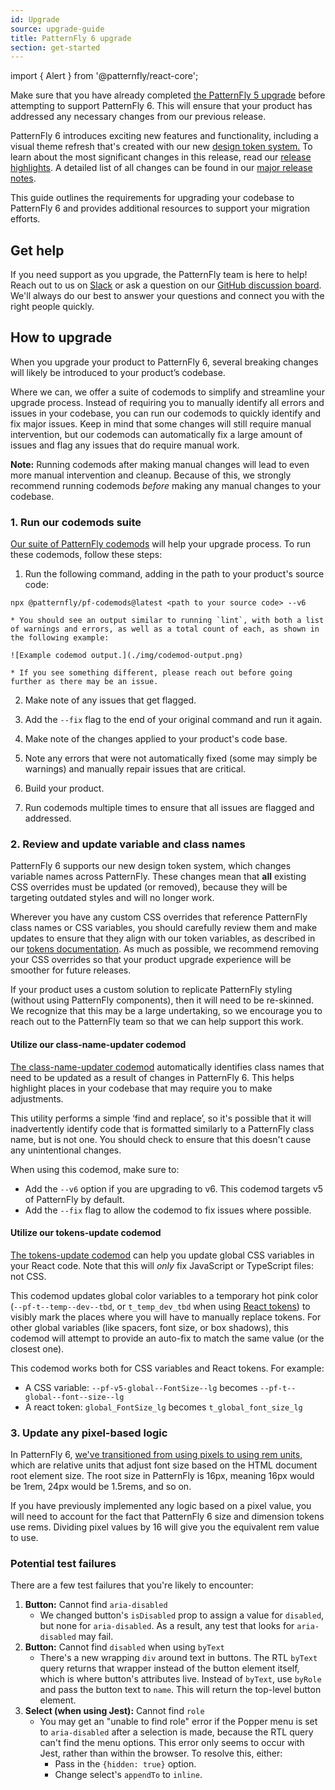 ```yaml
---
id: Upgrade
source: upgrade-guide
title: PatternFly 6 upgrade
section: get-started
---
```

import { Alert } from '@patternfly/react-core';

<Alert variant="info" isInline title="Before you upgrade"> Make sure that you have already completed [the PatternFly 5 upgrade](https://www.patternfly.org/get-started/upgrade) before attempting to support PatternFly 6. This will ensure that your product has addressed any necessary changes from our previous release.
</Alert>

PatternFly 6 introduces exciting new features and functionality, including a visual theme refresh that's created with our new [design token system.](/tokens/about-tokens) To learn about the most significant changes in this release, read our [release highlights](/get-started/release-highlights). A detailed list of all changes can be found in our [major release notes](/get-started/upgrade/release-notes). 

This guide outlines the requirements for upgrading your codebase to PatternFly 6 and provides additional resources to support your migration efforts.  

## Get help 

If you need support as you upgrade, the PatternFly team is here to help! Reach out to us on [Slack](https://join.slack.com/t/patternfly/shared_invite/zt-1npmqswgk-bF2R1E2rglV8jz5DNTezMQ) or ask a question on our [GitHub discussion board](https://github.com/orgs/patternfly/discussions). We'll always do our best to answer your questions and connect you with the right people quickly. 

## How to upgrade

When you upgrade your product to PatternFly 6, several breaking changes will likely be introduced to your product’s codebase. 

Where we can, we offer a suite of codemods to simplify and streamline your upgrade process. Instead of requiring you to manually identify all errors and issues in your codebase, you can run our codemods to quickly identify and fix major issues. Keep in mind that some changes will still require manual intervention, but our codemods can automatically fix a large amount of issues and flag any issues that do require manual work.

**Note:** Running codemods after making manual changes will lead to even more manual intervention and cleanup. Because of this, we strongly recommend running codemods _before_ making any manual changes to your codebase.

###  1. Run our codemods suite

[Our suite of PatternFly codemods](https://github.com/patternfly/pf-codemods/) will help your upgrade process. To run these codemods, follow these steps: 

1. Run the following command, adding in the path to your product's source code: 

  `npx @patternfly/pf-codemods@latest <path to your source code> --v6`

    * You should see an output similar to running `lint`, with both a list of warnings and errors, as well as a total count of each, as shown in the following example:
    
    ![Example codemod output.](./img/codemod-output.png)

    * If you see something different, please reach out before going further as there may be an issue.

2. Make note of any issues that get flagged.

3. Add the `--fix` flag to the end of your original command and run it again. 

4. Make note of the changes applied to your product's code base.

5. Note any errors that were not automatically fixed (some may simply be warnings) and manually repair issues that are critical.

6. Build your product.

7. Run codemods multiple times to ensure that all issues are flagged and addressed.

### 2. Review and update variable and class names

PatternFly 6 supports our new design token system, which changes variable names across PatternFly. These changes mean that **all** existing CSS overrides must be updated (or removed), because they will be targeting outdated styles and will no longer work. 

Wherever you have any custom CSS overrides that reference PatternFly class names or CSS variables, you should carefully review them and make updates to ensure that they align with our token variables, as described in our [tokens documentation](/tokens/all-patternfly-tokens). As much as possible, we recommend removing your CSS overrides so that your product upgrade experience will be smoother for future releases.

If your product uses a custom solution to replicate PatternFly styling (without using PatternFly components), then it will need to be re-skinned. We recognize that this may be a large undertaking, so we encourage you to reach out to the PatternFly team so that we can help support this work. 

#### Utilize our class-name-updater codemod
[The class-name-updater codemod](https://github.com/patternfly/pf-codemods/tree/main/packages/class-name-updater) automatically identifies class names that need to be updated as a result of changes in PatternFly 6. This helps highlight places in your codebase that may require you to make adjustments. 

This utility performs a simple ‘find and replace’, so it's possible that it will inadvertently identify code that is formatted similarly to a PatternFly class name, but is not one. You should check to ensure that this doesn't cause any unintentional changes.

When using this codemod, make sure to: 
- Add the `--v6` option if you are upgrading to v6. This codemod targets v5 of PatternFly by default.
- Add the `--fix` flag to allow the codemod to fix issues where possible.

#### Utilize our tokens-update codemod

[The tokens-update codemod](https://github.com/patternfly/pf-codemods?tab=readme-ov-file#tokens-update) can help you update global CSS variables in your React code. Note that this will *only* fix JavaScript or TypeScript files: not CSS. 

This codemod updates global color variables to a temporary hot pink color (`--pf-t--temp--dev--tbd`, or `t_temp_dev_tbd` when using [React tokens](/tokens/develop-with-tokens#react-tokens)) to visibly mark the places where you will have to manually replace tokens. For other global variables (like spacers, font size, or box shadows), this codemod will attempt to provide an auto-fix to match the same value (or the closest one).

This codemod works both for CSS variables and React tokens. For example:
- A CSS variable: `--pf-v5-global--FontSize--lg` becomes `--pf-t--global--font--size--lg`
- A react token: `global_FontSize_lg` becomes `t_global_font_size_lg`

### 3. Update any pixel-based logic

In PatternFly 6, [we've transitioned from using pixels to using rem units,](/get-started/release-highlights#rem-units) which are relative units that adjust font size based on the HTML document root element size. The root size in PatternFly is 16px, meaning 16px would be 1rem, 24px would be 1.5rems, and so on. 

If you have previously implemented any logic based on a pixel value, you will need to account for the fact that PatternFly 6 size and dimension tokens use rems. Dividing pixel values by 16 will give you the equivalent rem value to use.

### Potential test failures

There are a few test failures that you're likely to encounter: 

1. **Button:** Cannot find `aria-disabled`
    - We changed button's `isDisabled` prop to assign a value for `disabled`, but none for `aria-disabled`. As a result, any test that looks for `aria-disabled` may fail.
1. **Button:** Cannot find `disabled` when using `byText`
    - There's a new wrapping `div` around text in buttons. The RTL `byText` query returns that wrapper instead of the button element itself, which is where button's attributes live. Instead of `byText`, use `byRole` and pass the button text to `name`. This will return the top-level button element.
1. **Select (when using Jest):** Cannot find `role`
    - You may get an "unable to find role" error if the Popper menu is set to `aria-disabled` after a selection is made, because the RTL query can't find the menu options. This error only seems to occur with Jest, rather than within the browser. To resolve this, either: 
        - Pass in the `{hidden: true}` option. 
        - Change select's `appendTo` to `inline`.

